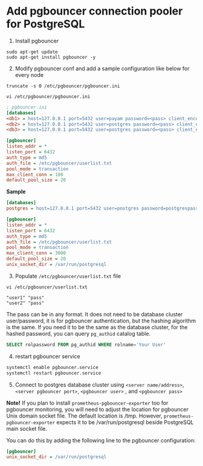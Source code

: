 
# Add pgbouncer connection pooler for PostgreSQL

1. Install pgbouncer

```shell
sudo apt-get update
sudo apt-get install pgbouncer -y
```

2. Modify pgbouncer conf and add a sample configuration like below
 for every node
 
```shell
truncate -s 0 /etc/pgbouncer/pgbouncer.ini 
```
```shell
vi /etc/pgbouncer/pgbouncer.ini 
```

```ini
; pgbouncer.ini
[databases]
<db1> = host=127.0.0.1 port=5432 user=payam password=<pass> client_encoding=UNICODE datestyle=ISO
<db2> = host=127.0.0.1 port=5432 user=postgres password=<pass> client_encoding=UNICODE datestyle=ISO
<db3> = host=127.0.0.1 port=5432 user=postgres password=<pass> client_encoding=UNICODE datestyle=ISO

[pgbouncer]
listen_addr = *
listen_port = 6432
auth_type = md5
auth_file = /etc/pgbouncer/userlist.txt
pool_mode = transaction
max_client_conn = 100
default_pool_size = 20

```

**Sample**

```ini
[databases]
postgres = host=127.0.0.1 port=5432 user=postgres password=postgrespass client_encoding=UNICODE datestyle=ISO

[pgbouncer]
listen_addr = *
listen_port = 6432
auth_type = md5
auth_file = /etc/pgbouncer/userlist.txt
pool_mode = transaction
max_client_conn = 3000
default_pool_size = 20
unix_socket_dir = /var/run/postgresql
```


3. Populate `/etc/pgbouncer/userlist.txt` file

```shell
vi /etc/pgbouncer/userlist.txt
```
```text
"user1" "pass"
"user2" "pass"
```

The pass can be in any format. It does not need to be database cluster user/password, it is
 for pgbouncer authentication, but the hashing algorithm is the same. If you need it to be
 the same as the database cluster, for the hashed password, you can query `pg_authid` catalog
 table.

```sql
SELECT rolpassword FROM pg_authid WHERE rolname='Your User'
```
 
4. restart pgbouncer service

```bash
systemctl enable pgbouncer.service
systemctl restart pgbouncer.service
```

5. Connect to postgres database cluster using `<server name/address>`, `<server pgbouncer port>`, `<pgbouncer user>`
 , and `<pgbouncer pass>`
 
 
**Note!**
If you plan to install `prometheus-pgbouncer-exporter` too for pgbouncer monitoring, you will need to adjust the
 location for pgbouncer Unix domain socket file. The default location is /tmp. However, `prometheus-pgbouncer-exporter`
 expects it to be /var/run/postgresql beside PostgreSQL main socket file.
 
You can do this by adding the following line to the pgbouncer configuration:

```ini
[pgbouncer]
unix_socket_dir = /var/run/postgresql
```
